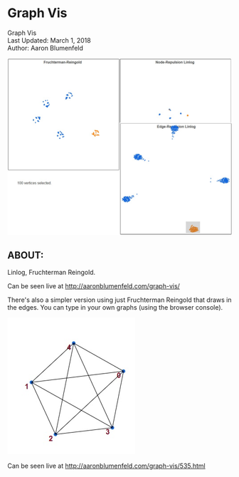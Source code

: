 # Graph Vis

Graph Vis <br>
Last Updated: March 1, 2018 <br>
Author: Aaron Blumenfeld

![linlog](linlog.jpg)

## ABOUT:

Linlog, Fruchterman Reingold.

Can be seen live at http://aaronblumenfeld.com/graph-vis/

There's also a simpler version using just Fruchterman Reingold that draws in the edges.
You can type in your own graphs (using the browser console).

![k5](k5.jpg)

Can be seen live at http://aaronblumenfeld.com/graph-vis/535.html